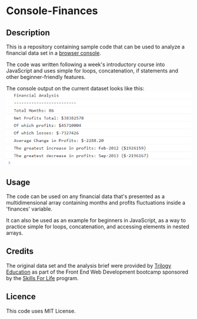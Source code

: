 # Console-Finances

## Description

This is a repository containing sample code that can be used to analyze a financial data set in a [browser console](https://maijako.github.io/Console-Finances). 

The code was written following a week's introductory course into JavaScript and uses simple for loops, concatenation, if statements and other beginner-friendly features.

The console output on the current dataset looks like this:
![finanical analysis](./assets/AnalysisScreenshot.PNG)


## Usage

The code can be used on any financial data that's presented as a multidimensional array containing months and profits fluctuations inside a 'finances' variable.

It can also be used as an example for beginners in JavaScript, as a way to practice simple for loops, concatenation, and accessing elements in nested arrays.


## Credits

The original data set and the analysis brief were provided by [Trilogy Education](https://2u.com/) as part of the Front End Web Development bootcamp sponsored by the [Skills For Life](https://skillsforlife.edx.org/) program.



## Licence

This code uses MIT License.

